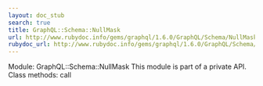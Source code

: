 ```yaml
---
layout: doc_stub
search: true
title: GraphQL::Schema::NullMask
url: http://www.rubydoc.info/gems/graphql/1.6.0/GraphQL/Schema/NullMask
rubydoc_url: http://www.rubydoc.info/gems/graphql/1.6.0/GraphQL/Schema/NullMask
---
```


Module: GraphQL::Schema::NullMask
This module is part of a private API.
Class methods:
call

